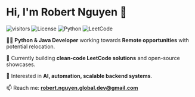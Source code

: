 # Hi, I'm Robert Nguyen 👋

![visitors](https://visitor-badge.laobi.icu/badge?page_id=robert-nguyen-global-dev.leetocode-python-showcase)
![License](https://img.shields.io/badge/license-MIT-blue.svg)
![Python](https://img.shields.io/badge/language-python-blue)
![LeetCode](https://img.shields.io/badge/LeetCode-Active-brightgreen)

👨‍💻 **Python & Java Developer** working towards **Remote opportunities** with potential relocation.

🚀 Currently building **clean-code LeetCode solutions** and open-source showcases.

🎯 Interested in **AI, automation, scalable backend systems**.

📫 Reach me: **robert.nguyen.global.dev@gmail.com**
